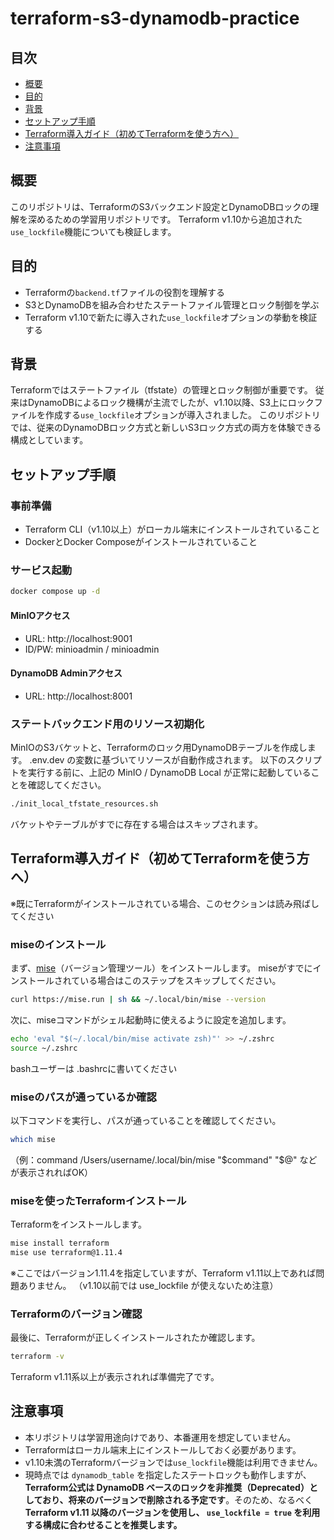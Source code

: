 # terraform-s3-dynamodb-practice

## 目次
- [概要](#概要)
- [目的](#目的)
- [背景](#背景)
- [セットアップ手順](#セットアップ手順)
- [Terraform導入ガイド（初めてTerraformを使う方へ）](#terraform導入ガイド初めてterraformを使う方へ)
- [注意事項](#注意事項)


## 概要
このリポジトリは、TerraformのS3バックエンド設定とDynamoDBロックの理解を深めるための学習用リポジトリです。
Terraform v1.10から追加された`use_lockfile`機能についても検証します。


## 目的
- Terraformの`backend.tf`ファイルの役割を理解する
- S3とDynamoDBを組み合わせたステートファイル管理とロック制御を学ぶ
- Terraform v1.10で新たに導入された`use_lockfile`オプションの挙動を検証する


## 背景
Terraformではステートファイル（tfstate）の管理とロック制御が重要です。
従来はDynamoDBによるロック機構が主流でしたが、v1.10以降、S3上にロックファイルを作成する`use_lockfile`オプションが導入されました。
このリポジトリでは、従来のDynamoDBロック方式と新しいS3ロック方式の両方を体験できる構成としています。


## セットアップ手順
### 事前準備
- Terraform CLI（v1.10以上）がローカル端末にインストールされていること
- DockerとDocker Composeがインストールされていること


### サービス起動
```bash
docker compose up -d
```

#### MinIOアクセス
- URL: http://localhost:9001
- ID/PW: minioadmin / minioadmin
#### DynamoDB Adminアクセス
- URL: http://localhost:8001

### ステートバックエンド用のリソース初期化
MinIOのS3バケットと、Terraformのロック用DynamoDBテーブルを作成します。
.env.dev の変数に基づいてリソースが自動作成されます。
以下のスクリプトを実行する前に、上記の MinIO / DynamoDB Local が正常に起動していることを確認してください。
```bash
./init_local_tfstate_resources.sh
```
バケットやテーブルがすでに存在する場合はスキップされます。


## Terraform導入ガイド（初めてTerraformを使う方へ）
※既にTerraformがインストールされている場合、このセクションは読み飛ばしてください

### miseのインストール
まず、[mise](https://github.com/jdx/mise)（バージョン管理ツール）をインストールします。
miseがすでにインストールされている場合はこのステップをスキップしてください。

```bash
curl https://mise.run | sh && ~/.local/bin/mise --version
```
次に、miseコマンドがシェル起動時に使えるように設定を追加します。
```bash
echo 'eval "$(~/.local/bin/mise activate zsh)"' >> ~/.zshrc
source ~/.zshrc
```
bashユーザーは .bashrcに書いてください

### miseのパスが通っているか確認
以下コマンドを実行し、パスが通っていることを確認してください。
```bash
which mise
```
（例：command /Users/username/.local/bin/mise "$command" "$@" などが表示されればOK）

### miseを使ったTerraformインストール
Terraformをインストールします。
```bash
mise install terraform
mise use terraform@1.11.4
```
※ここではバージョン1.11.4を指定していますが、Terraform v1.11以上であれば問題ありません。
（v1.10以前では use_lockfile が使えないため注意）

### Terraformのバージョン確認
最後に、Terraformが正しくインストールされたか確認します。

```bash
terraform -v
```
Terraform v1.11系以上が表示されれば準備完了です。

## 注意事項
- 本リポジトリは学習用途向けであり、本番運用を想定していません。
- Terraformはローカル端末上にインストールしておく必要があります。
- v1.10未満のTerraformバージョンでは`use_lockfile`機能は利用できません。
- 現時点では `dynamodb_table` を指定したステートロックも動作しますが、**Terraform公式は DynamoDB ベースのロックを非推奨（Deprecated）としており、将来のバージョンで削除される予定です**。そのため、なるべく **Terraform v1.11 以降のバージョンを使用し、 `use_lockfile = true` を利用する構成に合わせることを推奨します。**
